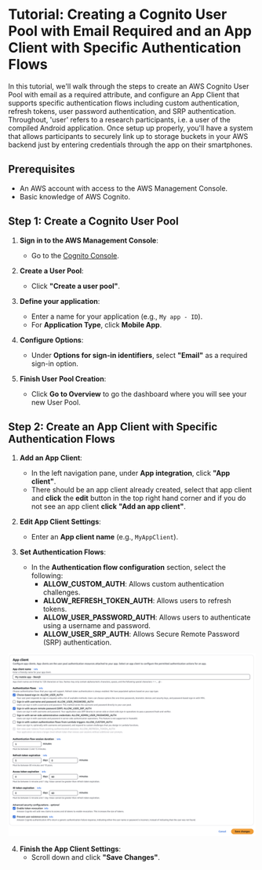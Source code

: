 # Tutorial: Creating a Cognito User Pool with Email Required and an App Client with Specific Authentication Flows

In this tutorial, we'll walk through the steps to create an AWS Cognito User Pool with email as a required attribute, and configure an App Client that supports specific authentication flows including custom authentication, refresh tokens, user password authentication, and SRP authentication. Throughout, 'user' refers to a research participants, i.e. a user of the compiled Android application. Once setup up properly, you'll have a system that allows participants to securely link up to storage buckets in your AWS backend just by entering credentials through the app on their smartphones.

## Prerequisites
- An AWS account with access to the AWS Management Console.
- Basic knowledge of AWS Cognito.

## Step 1: Create a Cognito User Pool

1. **Sign in to the AWS Management Console**:
   - Go to the [Cognito Console](https://console.aws.amazon.com/cognito/).

2. **Create a User Pool**:
   - Click **"Create a user pool"**.

3. **Define your application**:
   - Enter a name for your application (e.g., `My app - ID`).
   - For **Application Type**, click **Mobile App**.

4. **Configure Options**:
   - Under **Options for sign-in identifiers**, select **"Email"** as a required sign-in option.

5. **Finish User Pool Creation**:
   - Click **Go to Overview** to go the dashboard where you will see your new User Pool.


## Step 2: Create an App Client with Specific Authentication Flows

1. **Add an App Client**:
   - In the left navigation pane, under **App integration**, click **"App client"**.
   - There should be an app client already created, select that app client and **click** the **edit** button in the top right hand corner and if you do not see an app client **click** **"Add an app client"**.

2. **Edit App Client Settings**:
   - Enter an **App client name** (e.g., `MyAppClient`).

3. **Set Authentication Flows**:
   - In the **Authentication flow configuration** section, select the following:
      - **ALLOW_CUSTOM_AUTH**: Allows custom authentication challenges.
      - **ALLOW_REFRESH_TOKEN_AUTH**: Allows users to refresh tokens.
      - **ALLOW_USER_PASSWORD_AUTH**: Allows users to authenticate using a username and password.
      - **ALLOW_USER_SRP_AUTH**: Allows Secure Remote Password (SRP) authentication.
     
![alt text](<images/user_pool_final_configs.png>)

4. **Finish the App Client Settings**:
   - Scroll down and click **"Save Changes"**.